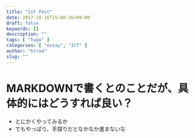 ```yaml
---
title: "1st Post"
date: 2017-10-16T15:00:16+09:00
draft: false
keywords: []
description: ""
tags: [ "hugo" ]
categories: [ "essay", "ICT" ]
author: "hiro4"
slug: ""
---
```


# MARKDOWNで書くとのことだが、具体的にはどうすれば良い？
- とにかくやってみるか
- でもやっぱり、手探りだとなかなか進まないな
